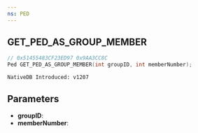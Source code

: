 ```yaml
---
ns: PED
---
```

## GET_PED_AS_GROUP_MEMBER

```c
// 0x51455483CF23ED97 0x9AA3CC8C
Ped GET_PED_AS_GROUP_MEMBER(int groupID, int memberNumber);
```

```
NativeDB Introduced: v1207
```

## Parameters
* **groupID**:
* **memberNumber**:
